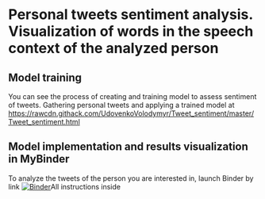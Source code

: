 # Personal tweets sentiment analysis. Visualization of words in the speech context of the analyzed person


## Model training
You can see the process of creating and training model to assess sentiment of tweets. Gathering personal tweets and applying a trained model at <br>
https://rawcdn.githack.com/UdovenkoVolodymyr/Tweet_sentiment/master/Tweet_sentiment.html


## Model implementation and results visualization in MyBinder
To analyze the tweets of the person you are interested in, launch Binder by link [![Binder](https://notebooks.gesis.org/binder/badge_logo.svg)](https://notebooks.gesis.org/binder/v2/gh/UdovenkoVolodymyr/Tweet_sentiment/master?filepath=Tweet_sentiment.ipynb)All instructions inside
